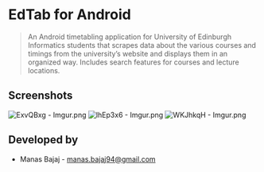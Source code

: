 # EdTab for Android #
>An Android timetabling application for University of Edinburgh Informatics students that scrapes data about the various courses and timings from the university’s website and displays them in an organized way. Includes search features for courses and lecture locations. 

## Screenshots ##
![ExvQBxg - Imgur.png](https://bitbucket.org/repo/jRk9XA/images/15392139-ExvQBxg%20-%20Imgur.png) ![lhEp3x6 - Imgur.png](https://bitbucket.org/repo/jRk9XA/images/4033804485-lhEp3x6%20-%20Imgur.png) ![WKJhkqH - Imgur.png](https://bitbucket.org/repo/jRk9XA/images/3661724724-WKJhkqH%20-%20Imgur.png)

## Developed by ##

*  Manas Bajaj - <manas.bajaj94@gmail.com>